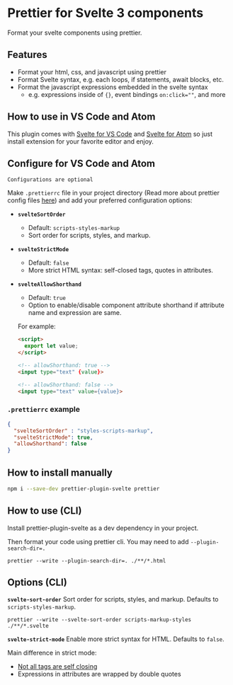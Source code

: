 # Prettier for Svelte 3 components

Format your svelte components using prettier.

## Features

-   Format your html, css, and javascript using prettier
-   Format Svelte syntax, e.g. each loops, if statements, await blocks, etc.
-   Format the javascript expressions embedded in the svelte syntax
    -   e.g. expressions inside of `{}`, event bindings `on:click=""`, and more

## How to use in VS Code and Atom
This plugin comes with [Svelte for VS Code](https://github.com/UnwrittenFun/svelte-vscode) and [Svelte for Atom](https://github.com/UnwrittenFun/svelte-atom) so just install extension for your favorite editor and enjoy.


## Configure for VS Code and Atom
``Configurations are optional``

Make `.prettierrc` file in your project directory (Read more about prettier config files [here](https://prettier.io/docs/en/configuration.html))
and add your preferred configuration options:


- **`svelteSortOrder`**
  - Default: `scripts-styles-markup`
  - Sort order for scripts, styles, and markup.

- **`svelteStrictMode`**
  - Default: `false`
  - More strict HTML syntax: self-closed tags, quotes in attributes.

- **`svelteAllowShorthand`**
  - Default: `true`
  - Option to enable/disable component attribute shorthand if attribute name and expression are same.
  
  For example:

  ```html
  <script>
    export let value;
  </script>

  <!-- allowShorthand: true -->
  <input type="text" {value}>

  <!-- allowShorthand: false -->
  <input type="text" value={value}>

  ```

### `.prettierrc` example

```json
{
  "svelteSortOrder" : "styles-scripts-markup",
  "svelteStrictMode": true,
  "allowShorthand": false
}
```


## How to install manually

```bash
npm i --save-dev prettier-plugin-svelte prettier
```

## How to use (CLI)

Install prettier-plugin-svelte as a dev dependency in your project.

Then format your code using prettier cli. You may need to add `--plugin-search-dir=.`

```
prettier --write --plugin-search-dir=. ./**/*.html
```

## Options (CLI)

**`svelte-sort-order`** Sort order for scripts, styles, and markup. Defaults to `scripts-styles-markup`.

```
prettier --write --svelte-sort-order scripts-markup-styles ./**/*.svelte
```

**`svelte-strict-mode`** Enable more strict syntax for HTML. Defaults to `false`.

Main difference in strict mode:

-   [Not all tags are self closing](http://xahlee.info/js/html5_non-closing_tag.html)
-   Expressions in attributes are wrapped by double quotes

